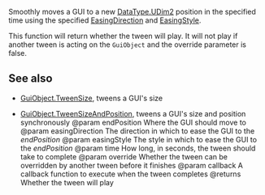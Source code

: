 Smoothly moves a GUI to a new [DataType.UDim2](https://developer.roblox.com/search#stq=UDim2) position in the specified time using the specified [EasingDirection](https://developer.roblox.com/search#stq=EasingDirection) and [EasingStyle](https://developer.roblox.com/search#stq=EasingStyle).

This function will return whether the tween will play. It will not play if another tween is acting on the `GuiObject` and the override parameter is false.

## See also

 - [GuiObject.TweenSize](https://developer.roblox.com/api-reference/function/GuiObject/TweenSize), tweens a GUI's size

 - [GuiObject.TweenSizeAndPosition](https://developer.roblox.com/api-reference/function/GuiObject/TweenSizeAndPosition), tweens a GUI's size and position synchronously
@param endPosition Where the GUI should move to
@param easingDirection The direction in which to ease the GUI to the *endPosition*
@param easingStyle The style in which to ease the GUI to the *endPosition*
@param time How long, in seconds, the tween should take to complete
@param override Whether the tween can be overridden by another tween before it finishes
@param callback A callback function to execute when the tween completes
@returns Whether the tween will play